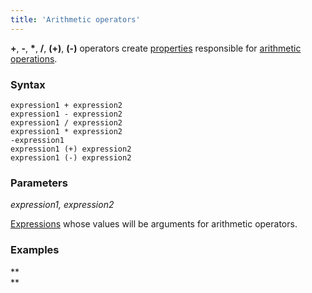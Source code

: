 ```yaml
---
title: 'Arithmetic operators'
---
```


**+**, **-**, **\***, **/**, **(+)**, **(-)** operators create [properties](Properties.md) responsible for [arithmetic operations](Arithmetic_operators_+_-_....md).

### Syntax

    expression1 + expression2  
    expression1 - expression2  
    expression1 / expression2  
    expression1 * expression2  
    -expression1
    expression1 (+) expression2  
    expression1 (-) expression2  

### Parameters

*expression1, expression2*

[Expressions](Expression.md) whose values will be arguments for arithmetic operators.

### Examples


**  
**
